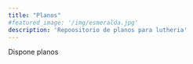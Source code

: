 ```yaml
---
title: "Planos"
#featured_image: '/img/esmeralda.jpg'
description: 'Repoositorio de planos para lutheria'
---
```


Dispone planos